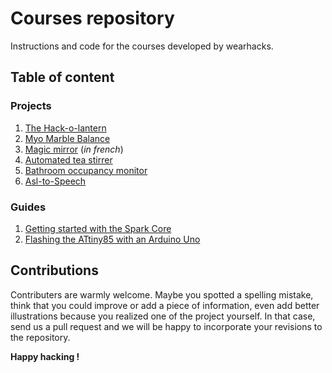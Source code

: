 # Courses repository
Instructions and code for the courses developed by wearhacks.

## Table of content

### Projects

1. [The Hack-o-lantern](https://github.com/wearhacks/courses/blob/master/projects/hack-o-lantern/instructions.md)
2. [Myo Marble Balance](projects/myo_marble/instructions.md)
3. [Magic mirror](https://github.com/wearhacks/courses/blob/master/projects/magic-mirror/instructions.md) (*in french*)
4. [Automated tea stirrer](https://github.com/wearhacks/courses/blob/master/projects/automated-tea-stirrer/Instructions.md)
5. [Bathroom occupancy monitor](https://github.com/wearhacks/courses/blob/master/projects/bathroom-occupancy-indicator/instructions.md)
6. [Asl-to-Speech](https://github.com/xTEddie/courses/blob/asl/projects/asl-to-speech/instructions.md)

### Guides

1. [Getting started with the Spark Core](https://github.com/wearhacks/courses/blob/master/guides/particle/instructions.md)
2. [Flashing the ATtiny85 with an Arduino Uno](https://github.com/wearhacks/courses/blob/master/guides/ATtiny/Instructions.md)


## Contributions

Contributers are warmly welcome. Maybe you spotted a spelling mistake, think that you could improve or add a piece of information,
even add better illustrations because you realized one of the project yourself. In that case, send us a pull request and we will be
happy to incorporate your revisions to the repository.


**Happy hacking !**
